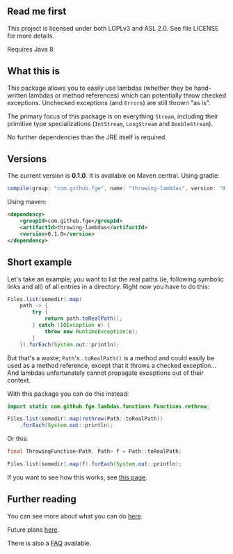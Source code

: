 ## Read me first

This project is licensed under both LGPLv3 and ASL 2.0. See file LICENSE for more details.

Requires Java 8.

## What this is

This package allows you to easily use lambdas (whether they be hand-written lambdas or method
references) which can potentially throw checked exceptions. Unchecked exceptions (and `Error`s) are
still thrown "as is".

The primary focus of this package is on everything `Stream`, including their primitive type
specializations (`IntStream`, `LongStream` and `DoubleStream`).

No further dependencies than the JRE itself is required.

## Versions

The current version is **0.1.0**. It is available on Maven central. Using
gradle:

```gradle
compile(group: "com.github.fge", name: "throwing-lambdas", version: "0.1.0");
```

Using maven:

```xml
<dependency>
    <groupId>com.github.fge</groupId>
    <artifactId>throwing-lambdas</artifactId>
    <version>0.1.0</version>
</dependency>
```

## Short example

Let's take an example; you want to list the real paths (ie, following symbolic links and all) of all
entries in a directory. Right now you have to do this:

```java
Files.list(somedir).map(
    path -> {
        try {
            return path.toRealPath();
        } catch (IOException e) {
            throw new RuntimeException(e);
        }
    }).forEach(System.out::println);
```

But that's a waste; `Path`'s `.toRealPath()` is a method and could easily be used as a method
reference, except that it throws a checked exception... And lambdas unfortunately cannot propagate
exceptions out of their context.

With this package you can do this instead:

```java
import static com.github.fge.lambdas.functions.Functions.rethrow;

Files.list(somedir).map(rethrow(Path::toRealPath))
    .forEach(System.out::println);
```

Or this:

```java
final ThrowingFunction<Path, Path> f = Path::toRealPath;

Files.list(somedir).map(f).forEach(System.out::println);
```

If you want to see how this works, see [this
page](https://github.com/fge/throwing-lambdas/wiki/How-it-works).

## Further reading

You can see more about what you can do [here](https://github.com/fge/throwing-lambdas/wiki/How-to-use).

Future plans [here](https://github.com/fge/throwing-lambdas/wiki/Future-plans).

There is also a [FAQ](https://github.com/fge/throwing-lambdas/wiki/FAQ) available.

